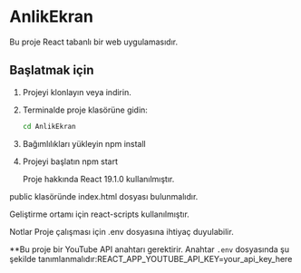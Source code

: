 # AnlikEkran

Bu proje React tabanlı bir web uygulamasıdır.

## Başlatmak için

1. Projeyi klonlayın veya indirin.
2. Terminalde proje klasörüne gidin:
   ```bash
   cd AnlikEkran
3. Bağımlılıkları yükleyin
   npm install
4. Projeyi başlatın
   npm start


   Proje hakkında
React 19.1.0 kullanılmıştır.

public klasöründe index.html dosyası bulunmalıdır.

Geliştirme ortamı için react-scripts kullanılmıştır.

Notlar
Proje çalışması için .env dosyasına ihtiyaç duyulabilir.

**Bu proje bir YouTube API anahtarı gerektirir. Anahtar `.env` dosyasında şu şekilde tanımlanmalıdır:REACT_APP_YOUTUBE_API_KEY=your_api_key_here